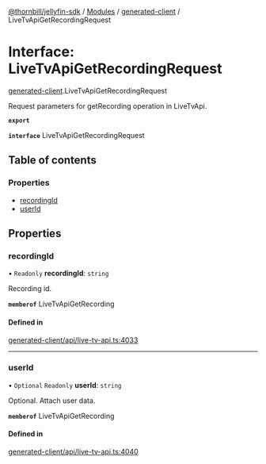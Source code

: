 [@thornbill/jellyfin-sdk](../README.md) / [Modules](../modules.md) / [generated-client](../modules/generated_client.md) / LiveTvApiGetRecordingRequest

# Interface: LiveTvApiGetRecordingRequest

[generated-client](../modules/generated_client.md).LiveTvApiGetRecordingRequest

Request parameters for getRecording operation in LiveTvApi.

**`export`**

**`interface`** LiveTvApiGetRecordingRequest

## Table of contents

### Properties

- [recordingId](generated_client.LiveTvApiGetRecordingRequest.md#recordingid)
- [userId](generated_client.LiveTvApiGetRecordingRequest.md#userid)

## Properties

### recordingId

• `Readonly` **recordingId**: `string`

Recording id.

**`memberof`** LiveTvApiGetRecording

#### Defined in

[generated-client/api/live-tv-api.ts:4033](https://github.com/thornbill/jellyfin-sdk-typescript/blob/029620a/src/generated-client/api/live-tv-api.ts#L4033)

___

### userId

• `Optional` `Readonly` **userId**: `string`

Optional. Attach user data.

**`memberof`** LiveTvApiGetRecording

#### Defined in

[generated-client/api/live-tv-api.ts:4040](https://github.com/thornbill/jellyfin-sdk-typescript/blob/029620a/src/generated-client/api/live-tv-api.ts#L4040)
